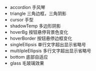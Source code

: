 - accordion  手风琴
- triangle 三角边框，三角阴影
- cursor 手型
- shadowTemp 多边形阴影
- hoverBg 按钮悬停背景色变化
- hoverBorder 按钮悬停边框变化
- singleEllipsis 单行文字超出显示省略号
- multilpleEllipsis 多行文字超出显示省略号
- bottom 底部自适应
- glass 毛玻璃效果
